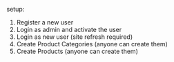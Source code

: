 setup:

1. Register a new user
2. Login as admin and activate the user
3. Login as new user (site refresh required)
4. Create Product Categories (anyone can create them)
5. Create Products (anyone can create them)
